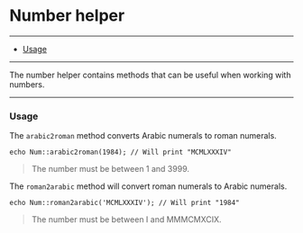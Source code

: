 # Number helper

--------------------------------------------------------

* [Usage](#usage)

--------------------------------------------------------

The number helper contains methods that can be useful when working with numbers.

--------------------------------------------------------

<a id="usage"></a>

### Usage

The `arabic2roman` method converts Arabic numerals to roman numerals.

	echo Num::arabic2roman(1984); // Will print "MCMLXXXIV"

> The number must be between 1 and 3999.

The `roman2arabic` method will convert roman numerals to Arabic numerals.

	echo Num::roman2arabic('MCMLXXXIV'); // Will print "1984"

> The number must be between I and MMMCMXCIX.
